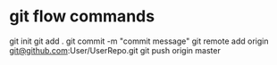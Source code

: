 # git flow commands
git init
git add .
git commit -m "commit message"
git remote add origin git@github.com:User/UserRepo.git
git push origin master 